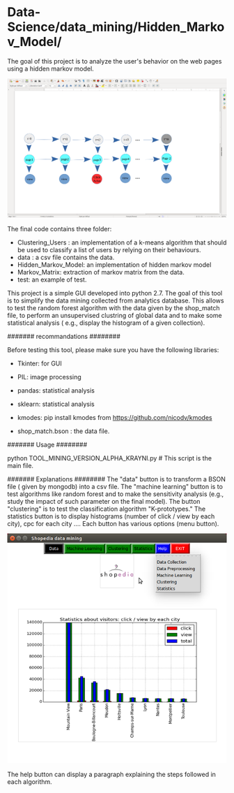 # Data-Science/data_mining/Hidden_Markov_Model/

The goal of this project  is to analyze the user's behavior on the web pages  using a hidden markov model. 

![stack Overflow](https://github.com/ANIS87/Data-Science/blob/master/data_mining/Hidden_Markov_Model/3335576520-HMM.png)



The final code  contains three folder:

*  Clustering_Users : an implementation of a k-means algorithm that should be used to classify a list of users by relying on their behaviours.
*  data : a csv file contains the data. 
*  Hidden_Markov_Model: an implementation of hidden markov model 
*  Markov_Matrix: extraction of markov matrix from the data. 
*  test: an example of test.

This project is a simple GUI developed into  python 2.7. 
The goal of this tool is  to simplify the data mining collected from analytics database. 
This allows  to test  the random forest  algorithm with  the data given by the shop_match file,  to  perform an unsupervised clustring of global data and to make some statistical analysis ( e.g., display the histogram of a given  collection).  

#######    recommandations ########

Before testing this tool, please make sure you have the following libraries:

 *   Tkinter: for GUI

 *   PIL: image processing 

 *   pandas: statistical analysis

 *   sklearn: statistical analysis

 *   kmodes: pip install kmodes from https://github.com/nicodv/kmodes

 *   shop_match.bson : the data file. 

#######  Usage  ########

python TOOL_MINING_VERSION_ALPHA_KRAYNI.py # This script  is the main file.


#######  Explanations ########
The "data" button is to transform a BSON file ( given by mongodb) into a csv file. The "machine learning" button is to test algorithms like random forest and to make the sensitivity analysis (e.g., study the impact of such  parameter on the final  model).
The button "clustering" is to test the classification algorithm "K-prototypes." The statistics button is to display histograms (number of click / view by each city), cpc for each city .... Each button has various options (menu button).

![stack Overflow](https://github.com/ANIS87/Data-Science/blob/master/data_mining/tool/1971819329-tool_data_shopedia.png)

The help button can display a paragraph explaining the steps followed in each algorithm.

